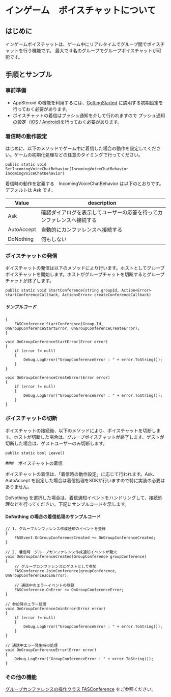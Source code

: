 # インゲーム　ボイスチャットについて

## はじめに
インゲームボイスチャットは、ゲーム中にリアルタイムでグループ間でボイスチャットを行う機能です。
最大で４名のグループでグループボイスチャットが可能です。

## 手順とサンプル

### 事前準備
* AppSteroid の機能を利用するには、[GettingStarted](GettingStarted.md) に説明する初期設定を行っておく必要があります。
* ボイスチャットの着信はプッシュ通知を介して行われますので プッシュ通知の設定（[iOS]([Unity-iOS]プッシュ通知の設定方法.md) / [Android]([Unity-Android]プッシュ通知の設定方法.md))を行っておく必要があります。

### 着信時の動作設定
はじめに、以下のメソッドでゲーム中に着信した場合の動作を設定してください。ゲームの初期化処理などの任意のタイミングで行ってください。

    public static void SetIncomingVoiceChatBehavior(IncomingVoiceChatBehavior incomingVoiceChatBehavior)

着信時の動作を定義する　IncomingVoiceChatBehavior は以下のとおりです。デフォルトは Ask です。

|Value|description|
|-----|-----|
|Ask|確認ダイアログを表示してユーザーの応答を待ってカンファレンスへ接続する|
|AutoAccept|自動的にカンファレンスへ接続する|
|DoNothing|何もしない|

### ボイスチャットの発信

ボイスチャットの発信は以下のメソッドにより行います。ホストとしてグループボイスチャットを開始します。ホストがグループチャットを切断するとグループチャットが終了します。

    public static void StartConference(string groupId, Action<Error> startConferenceCallback, Action<Error> createConferenceCallback)


##### サンプルコード

    {
        FASConference.StartConference(Group.Id, OnGroupConferenceStartError, OnGroupConferenceCreateError);
    }
    
    void OnGroupConferenceStartError(Error error)
    {
        if (error != null)
        {
            Debug.LogError("GroupConferenceError : " + error.ToString());
        }
    }
    
    void OnGroupConferenceCreateError(Error error)
    {
        if (error != null)
        {
            Debug.LogError("GroupConferenceError : " + error.ToString());
        }
    }

### ボイスチャットの切断

ボイスチャットの接続後、以下のメソッドにより、ボイスチャットを切断します。ホストが切断した場合は、グループボイスチャットが終了します。ゲストが切断した場合は、ゲストユーザーのみ切断します。

    public static bool Leave()

###　ボイスチャットの着信

ボイスチャットの着信は、「着信時の動作設定」に応じて行われます。Ask、AutoAccept を設定した場合は着信処理をSDKが行いますので特に実装の必要はありません。

DoNothing を選択した場合は、着信通知イベントをハンドリングして、接続処理などを行ってください。下記にサンプルコードを示します。

#### DoNothing の場合の着信処理のサンプルコード

    // 1. グループカンファレンス作成通知のイベントを登録
    {
        FASEvent.OnGroupConferenceCreated += OnGroupConferenceCreated;
    }
    
    // 2. 着信時　グループカンファレンス作成通知イベントが発火
    void OnGroupConferenceCreated(GroupConference groupConference)
    {
        // グループカンファレンスにゲストとして参加
        FASConference.JoinConference(groupConference, OnGroupConferenceJoinError);
        
        // 通話中のエラーイベントの登録
        FASConference.OnError += OnGroupConferenceError;
    }
    
    // 参加時のエラー処理
    void OnGroupConferenceJoinError(Error error)
    {
        if (error != null)
        {
            Debug.LogError("GroupConferenceError : " + error.ToString());
        }
    }
    
    // 通話中エラー発生時の処理
    void OnGroupConferenceError(Error error)
    {
        Debug.LogError("GroupConferenceError : " + error.ToString());
    }


### その他の機能
[グループカンファレンスの操作クラス FASConference](Specs/Spec-FASConference.md) をご参照ください。
